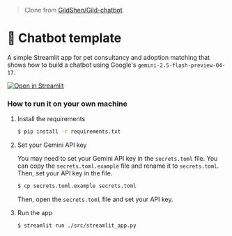 > Clone from [GildShen/Gild-chatbot](https://github.com/GildShen/Gild-chatbot).

# 💬 Chatbot template

A simple Streamlit app for pet consultancy and adoption matching that shows how to build a chatbot using Google's `gemini-2.5-flash-preview-04-17`.

[![Open in Streamlit](https://static.streamlit.io/badges/streamlit_badge_black_white.svg)](https://iwtba4188-11320iss507300-assistant.streamlit.app/)

### How to run it on your own machine

1. Install the requirements

   ```sh
   $ pip install -r requirements.txt
   ```

2. Set your Gemini API key

   You may need to set your Gemini API key in the `secrets.toml` file. You can copy the `secrets.toml.example` file and rename it to `secrets.toml`. Then, set your API key in the file.

   ```sh
   $ cp secrets.toml.example secrets.toml
   ```

   Then, open the `secrets.toml` file and set your API key.

3. Run the app

   ```sh
   $ streamlit run ./src/streamlit_app.py
   ```
